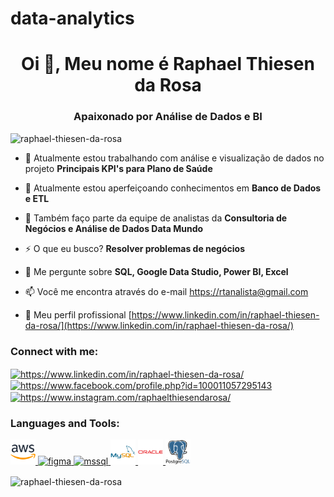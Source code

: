 # data-analytics



<h1 align="center">Oi 👋, Meu nome é Raphael Thiesen da Rosa</h1>
<h3 align="center">Apaixonado por Análise de Dados e BI</h3>

<p align="left"> <img src="https://komarev.com/ghpvc/?username=raphael-thiesen-da-rosa&label=Profile%20views&color=0e75b6&style=flat" alt="raphael-thiesen-da-rosa" /> </p>

- 🔭 Atualmente estou trabalhando com análise e visualização de dados no projeto **Principais KPI's para Plano de Saúde**

- 🌱 Atualmente estou aperfeiçoando conhecimentos em **Banco de Dados e ETL**

- 👯 Também faço parte da equipe de analistas da **Consultoria de Negócios e Análise de Dados Data Mundo**

- ⚡ O que eu busco? **Resolver problemas de negócios**

- 💬 Me pergunte sobre **SQL, Google Data Studio, Power BI, Excel**

- 📫 Você me encontra através do e-mail [https://rtanalista@gmail.com](https://rtanalista@gmail.com)

- 📄 Meu perfil profissional [https://www.linkedin.com/in/raphael-thiesen-da-rosa/](https://www.linkedin.com/in/raphael-thiesen-da-rosa/)

<h3 align="left">Connect with me:</h3>
<p align="left">
<a href="https://www.linkedin.com/in/raphael-thiesen-da-rosa/" target="blank"><img align="center" src="https://raw.githubusercontent.com/rahuldkjain/github-profile-readme-generator/master/src/images/icons/Social/linked-in-alt.svg" alt="https://www.linkedin.com/in/raphael-thiesen-da-rosa/" height="30" width="40" /></a>
<a href="https://www.facebook.com/profile.php?id=100011057295143" target="blank"><img align="center" src="https://raw.githubusercontent.com/rahuldkjain/github-profile-readme-generator/master/src/images/icons/Social/facebook.svg" alt="https://www.facebook.com/profile.php?id=100011057295143" height="30" width="40" /></a>
<a href="https://www.instagram.com/raphaelthiesendarosa/" target="blank"><img align="center" src="https://raw.githubusercontent.com/rahuldkjain/github-profile-readme-generator/master/src/images/icons/Social/instagram.svg" alt="https://www.instagram.com/raphaelthiesendarosa/" height="30" width="40" /></a>
</p>

<h3 align="left">Languages and Tools:</h3>
<p align="left"> <a href="https://aws.amazon.com" target="_blank" rel="noreferrer"> <img src="https://raw.githubusercontent.com/devicons/devicon/master/icons/amazonwebservices/amazonwebservices-original-wordmark.svg" alt="aws" width="40" height="40"/> </a> <a href="https://www.figma.com/" target="_blank" rel="noreferrer"> <img src="https://www.vectorlogo.zone/logos/figma/figma-icon.svg" alt="figma" width="40" height="40"/> </a> <a href="https://www.microsoft.com/en-us/sql-server" target="_blank" rel="noreferrer"> <img src="https://www.svgrepo.com/show/303229/microsoft-sql-server-logo.svg" alt="mssql" width="40" height="40"/> </a> <a href="https://www.mysql.com/" target="_blank" rel="noreferrer"> <img src="https://raw.githubusercontent.com/devicons/devicon/master/icons/mysql/mysql-original-wordmark.svg" alt="mysql" width="40" height="40"/> </a> <a href="https://www.oracle.com/" target="_blank" rel="noreferrer"> <img src="https://raw.githubusercontent.com/devicons/devicon/master/icons/oracle/oracle-original.svg" alt="oracle" width="40" height="40"/> </a> <a href="https://www.postgresql.org" target="_blank" rel="noreferrer"> <img src="https://raw.githubusercontent.com/devicons/devicon/master/icons/postgresql/postgresql-original-wordmark.svg" alt="postgresql" width="40" height="40"/> </a> </p>

<p><img align="center" src="https://github-readme-stats.vercel.app/api/top-langs?username=raphael-thiesen-da-rosa&show_icons=true&locale=en&layout=compact" alt="raphael-thiesen-da-rosa" /></p>
